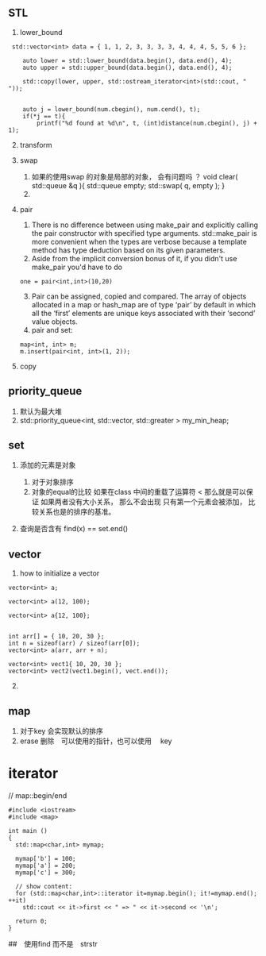 ## STL
1. lower_bound
```
 std::vector<int> data = { 1, 1, 2, 3, 3, 3, 3, 4, 4, 4, 5, 5, 6 };
 
    auto lower = std::lower_bound(data.begin(), data.end(), 4);
    auto upper = std::upper_bound(data.begin(), data.end(), 4);
 
    std::copy(lower, upper, std::ostream_iterator<int>(std::cout, " "));
 
    
    auto j = lower_bound(num.cbegin(), num.cend(), t);
    if(*j == t){
        printf("%d found at %d\n", t, (int)distance(num.cbegin(), j) + 1);
```
2. transform

3. swap 
    1. 如果的使用swap 的对象是局部的对象， 会有问题吗 ？
        void clear( std::queue<int> &q ){
            std::queue<int> empty;
            std::swap( q, empty );
        }
    2. 

4. pair
    1. There is no difference between using make_pair and explicitly calling the pair constructor with specified type arguments. std::make_pair is more convenient when the types are verbose because a template method has type deduction based on its given parameters.
    2. Aside from the implicit conversion bonus of it, if you didn't use make_pair you'd have to do
    ```
    one = pair<int,int>(10,20)
    ```
    3. Pair can be assigned, copied and compared. The array of objects allocated in a map or hash_map are of type ‘pair’ by default in which all the ‘first’ elements are unique keys associated with their ‘second’ value objects.
    4. pair and set:
    ```
    map<int, int> m;
    m.insert(pair<int, int>(1, 2));
    ```

5. copy

## priority_queue
1. 默认为最大堆
2. std::priority_queue<int, std::vector<int>, std::greater<int> > my_min_heap; 

## set
1. 添加的元素是对象
    1. 对于对象排序
    2. 对象的equal的比较
    如果在class 中间的重载了运算符 < 那么就是可以保证 如果两者没有大小关系， 那么不会出现
    只有第一个元素会被添加， 比较关系也是的排序的基准。
    
2. 查询是否含有
    find(x) == set.end()


## vector
1. how to initialize a vector
```
vector<int> a;
 
vector<int> a(12, 100);

vector<int> a{12, 100};


int arr[] = { 10, 20, 30 };
int n = sizeof(arr) / sizeof(arr[0]);
vector<int> a(arr, arr + n);

vector<int> vect1{ 10, 20, 30 };
vector<int> vect2(vect1.begin(), vect.end());
```
2. 


## map
1. 对于key 会实现默认的排序
2. erase 删除　可以使用的指针，也可以使用　 key

# iterator
// map::begin/end
```
#include <iostream>
#include <map>

int main ()
{
  std::map<char,int> mymap;

  mymap['b'] = 100;
  mymap['a'] = 200;
  mymap['c'] = 300;

  // show content:
  for (std::map<char,int>::iterator it=mymap.begin(); it!=mymap.end(); ++it)
    std::cout << it->first << " => " << it->second << '\n';

  return 0;
}
```

##　使用find 而不是　strstr 